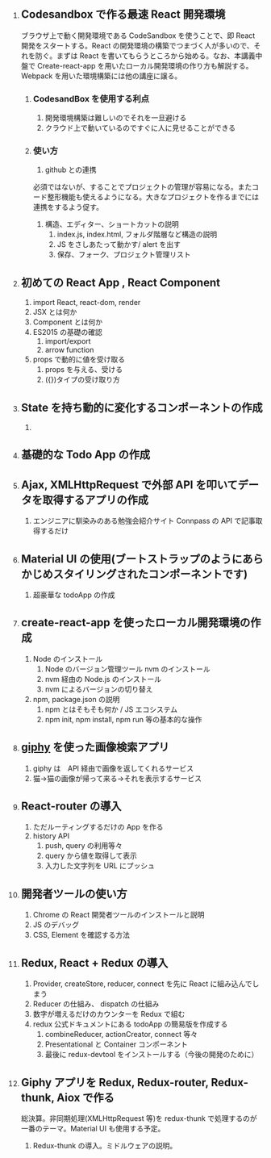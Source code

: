 1. ## Codesandbox で作る最速 React 開発環境
    ブラウザ上で動く開発環境である CodeSandbox を使うことで、即 React 開発をスタートする。React の開発環境の構築でつまづく人が多いので、それを防ぐ。まずは React を書いてもらうところから始める。なお、本講義中盤で Create-react-app を用いたローカル開発環境の作り方も解説する。Webpack を用いた環境構築には他の講座に譲る。
    
    1. ### CodesandBox を使用する利点
        1. 開発環境構築は難しいのでそれを一旦避ける
        1. クラウド上で動いているのですぐに人に見せることができる
        
    1. ### 使い方
        1. github との連携
        
        必須ではないが、することでプロジェクトの管理が容易になる。またコード整形機能も使えるようになる。大きなプロジェクトを作るまでには連携をするよう促す。
            
        1. 構造、エディター、ショートカットの説明
            1. index.js, index.html, フォルダ階層など構造の説明
            1. JS をさしあたって動かす/  alert を出す
            1. 保存、フォーク、プロジェクト管理リスト
    

1. ## 初めての React App , React Component
    1. import React, react-dom, render
    1. JSX とは何か
    1. Component とは何か
    1. ES2015 の基礎の確認
        1. import/export
        2. arrow function
    1. props で動的に値を受け取る
        1. props を与える、受ける
        1. ({})タイプの受け取り方

1. ## State を持ち動的に変化するコンポーネントの作成
    1. 

1. ## 基礎的な Todo App の作成

1. ## Ajax, XMLHttpRequest で外部 API を叩いてデータを取得するアプリの作成
    1. エンジニアに馴染みのある勉強会紹介サイト Connpass の API で記事取得するだけ
    
1. ## Material UI の使用(ブートストラップのようにあらかじめスタイリングされたコンポーネントです)
    1. 超豪華な todoApp の作成
    
1. ## create-react-app を使ったローカル開発環境の作成
    1. Node のインストール
        1. Node のバージョン管理ツール nvm のインストール
        1. nvm 経由の Node.js のインストール
        1. nvm によるバージョンの切り替え
    2. npm, package.json の説明
        1. npm とはそもそも何か / JS エコシステム
        1. npm init, npm install, npm run 等の基本的な操作
        
1. ## [giphy](https://giphy.com/) を使った画像検索アプリ
    1. giphy は　API 経由で画像を返してくれるサービス
    1. 猫→猫の画像が帰って来る→それを表示するサービス
    
1. ## React-router の導入
    1. ただルーティングするだけの App を作る
    1. history API
        1. push, query の利用等々
        1. query から値を取得して表示
        1. 入力した文字列を URL にプッシュ
    
1. ## 開発者ツールの使い方
    1. Chrome の React 開発者ツールのインストールと説明
    1. JS のデバッグ
    1. CSS, Element を確認する方法
    
1. ## Redux, React + Redux の導入
    1. Provider, createStore, reducer, connect を先に React に組み込んでしまう
    1. Reducer の仕組み、 dispatch の仕組み
    1. 数字が増えるだけのカウンターを Redux で組む
    1. redux 公式ドキュメントにある todoApp の簡易版を作成する
        1. combineReducer, actionCreator, connect 等々
        1. Presentational と Container コンポーネント
        1. 最後に redux-devtool をインストールする（今後の開発のために）
        
1. ## Giphy アプリを Redux, Redux-router, Redux-thunk, Aiox で作る
    総決算。非同期処理(XMLHttpRequest 等)を redux-thunk で処理するのが一番のテーマ。Material UI も使用する予定。
    
    1. Redux-thunk の導入。ミドルウェアの説明。





